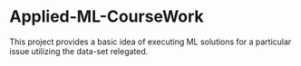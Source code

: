 # Applied-ML-CourseWork
This project provides a basic idea of executing ML solutions for a particular issue utilizing the data-set relegated.
